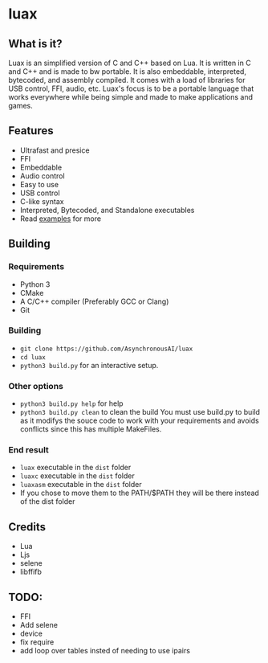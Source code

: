 # luax
## What is it?
Luax is an simplified version of C and C++ based on Lua. It is written in C and C++ and is made to bw portable. It is also embeddable, interpreted, bytecoded, and assembly compiled. It comes with a load of libraries for USB 
control, FFI, audio, etc. Luax's focus is to be a portable language that works everywhere while being simple
and made to make applications and games.

## Features
- Ultrafast and presice 
- FFI
- Embeddable
- Audio control
- Easy to use
- USB control
- C-like syntax
- Interpreted, Bytecoded, and Standalone executables
- Read [examples](/Examples.md) for more
## Building
### Requirements
- Python 3
- CMake
- A C/C++ compiler (Preferably GCC or Clang)
- Git
### Building
- `git clone https://github.com/AsynchronousAI/luax`
- `cd luax`
- `python3 build.py` for an interactive setup. 
### Other options
- `python3 build.py help` for help
- `python3 build.py clean` to clean the build
You must use build.py to build as it modifys the souce code to work with your requirements and avoids conflicts since this has multiple MakeFiles. 
### End result
- `luax` executable in the `dist` folder
- `luaxc` executable in the `dist` folder
- `luaxasm` executable in the `dist` folder
- If you chose to move them to the PATH/$PATH they will be there instead of the dist folder
## Credits
- Lua
- Ljs
- selene
- libffifb
## TODO:
- FFI
- Add selene
- device
- fix require
- add loop over tables insted of needing to use ipairs
